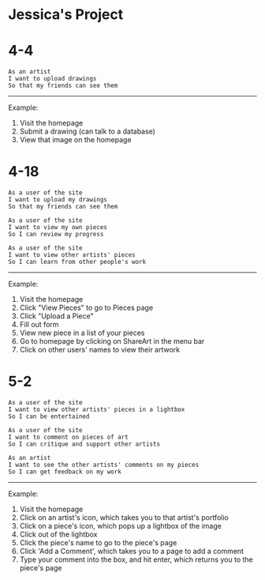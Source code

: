# Jessica's Project

# 4-4
```
As an artist
I want to upload drawings
So that my friends can see them 
```
----------
Example: 
1. Visit the homepage
2. Submit a drawing (can talk to a database)
3. View that image on the homepage

# 4-18
```
As a user of the site
I want to upload my drawings
So that my friends can see them

As a user of the site
I want to view my own pieces
So I can review my progress

As a user of the site
I want to view other artists' pieces
So I can learn from other people's work
```
----------
Example:
1. Visit the homepage
2. Click "View Pieces" to go to Pieces page
3. Click "Upload a Piece" 
4. Fill out form
5. View new piece in a list of your pieces
6. Go to homepage by clicking on ShareArt in the menu bar
7. Click on other users' names to view their artwork

# 5-2
```
As a user of the site
I want to view other artists' pieces in a lightbox
So I can be entertained

As a user of the site
I want to comment on pieces of art
So I can critique and support other artists

As an artist
I want to see the other artists' comments on my pieces
So I can get feedback on my work

```
----------
Example:
1. Visit the homepage
2. Click on an artist's icon, which takes you to that artist's portfolio
3. Click on a piece's icon, which pops up a lightbox of the image
4. Click out of the lightbox
5. Click the piece's name to go to the piece's page
6. Click 'Add a Comment', which takes you to a page to add a comment
7. Type your comment into the box, and hit enter, which returns you to the piece's page



